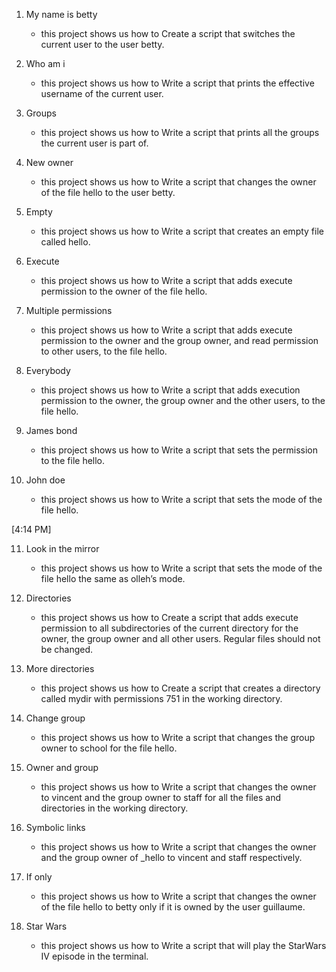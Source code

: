 1. My name is betty

    * this project shows us how to Create a script that switches the current user to the user betty.

2. Who am i

    * this project shows us how to Write a script that prints the effective username of the current user.

3. Groups

    * this project shows us how to Write a script that prints all the groups the current user is part of.

4. New owner

    * this project shows us how to Write a script that changes the owner of the file hello to the user betty.

5. Empty

    * this project shows us how to Write a script that creates an empty file called hello.

6. Execute

    * this project shows us how to Write a script that adds execute permission to the owner of the file hello.

7. Multiple permissions

    * this project shows us how to Write a script that adds execute permission to the owner and the group owner, and read permission to other users, to the file hello.

8. Everybody

    * this project shows us how to Write a script that adds execution permission to the owner, the group owner and the other users, to the file hello.

9. James bond

    * this project shows us how to Write a script that sets the permission to the file hello.

10. John doe

    * this project shows us how to Write a script that sets the mode of the file hello.

[4:14 PM]

11. Look in the mirror

    * this project shows us how to Write a script that sets the mode of the file hello the same as olleh’s mode.

12. Directories

    * this project shows us how to Create a script that adds execute permission to all subdirectories of the current directory for the owner, the group owner and all other users. Regular files should not be changed.

13. More directories

    * this project shows us how to Create a script that creates a directory called mydir with permissions 751 in the working directory.

14. Change group

    * this project shows us how to Write a script that changes the group owner to school for the file hello.

15. Owner and group

    * this project shows us how to Write a script that changes the owner to vincent and the group owner to staff for all the files and directories in the working directory.

16. Symbolic links

    * this project shows us how to Write a script that changes the owner and the group owner of _hello to vincent and staff respectively.

17. If only

    * this project shows us how to Write a script that changes the owner of the file hello to betty only if it is owned by the user guillaume.

18. Star Wars

    * this project shows us how to Write a script that will play the StarWars IV episode in the terminal.


